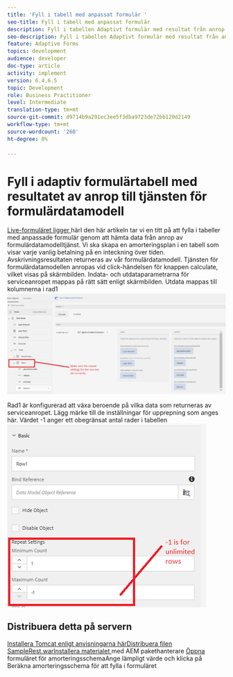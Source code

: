 ```yaml
---
title: 'Fyll i tabell med anpassat formulär '
seo-title: Fyll i tabell med anpassat formulär
description: Fyll i tabellen Adaptivt formulär med resultat från anrop till tjänsten Formulärdatamodell
seo-description: Fyll i tabellen Adaptivt formulär med resultat från anrop till tjänsten Formulärdatamodell
feature: Adaptive Forms
topics: development
audience: developer
doc-type: article
activity: implement
version: 6.4,6.5
topic: Development
role: Business Practitioner
level: Intermediate
translation-type: tm+mt
source-git-commit: d9714b9a291ec3ee5f3dba9723de72bb120d2149
workflow-type: tm+mt
source-wordcount: '260'
ht-degree: 0%

---
```



# Fyll i adaptiv formulärtabell med resultatet av anrop till tjänsten för formulärdatamodell

[Live-formuläret ligger ](https://forms.enablementadobe.com/content/dam/formsanddocuments/amortization/jcr:content?wcmmode=disabled)
härI den här artikeln tar vi en titt på att fylla i tabeller med anpassade formulär genom att hämta data från anrop av formulärdatamodelltjänst. Vi ska skapa en amorteringsplan i en tabell som visar varje vanlig betalning på en inteckning över tiden. Avskrivningsresultaten returneras av vår formulärdatamodell. Tjänsten för formulärdatamodellen anropas vid click-händelsen för knappen calculate, vilket visas på skärmbilden. Indata- och utdataparametrarna för serviceanropet mappas på rätt sätt enligt skärmbilden. Utdata mappas till kolumnerna i rad1
![klickhändelse](assets/amortization.PNG)

Rad1 är konfigurerad att växa beroende på vilka data som returneras av serviceanropet. Lägg märke till de inställningar för upprepning som anges här. Värdet -1 anger ett obegränsat antal rader i tabellen
![Rad1](assets/rowconfiguration.PNG)

## Distribuera detta på servern

[Installera Tomcat enligt ](/help/forms/ic-print-channel-tutorial/set-up-tomcat.md)
[anvisningarna härDistribuera ](https://forms.enablementadobe.com/content/DemoServerBundles/SampleRest.war)
[filen SampleRest.warInstallera materialet  ](assets/amortizationschedule.zip) med AEM pakethanterare 
[Öppna ](http://localhost:4502/content/dam/formsanddocuments/amortization/jcr:content?wcmmode=disabled)
formuläret för amorteringsschemaAnge lämpligt värde och klicka på Beräkna amorteringsschema för att fylla i formuläret

